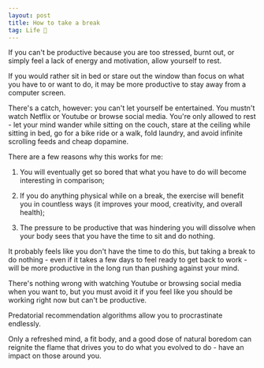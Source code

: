 ```yaml
---
layout: post
title: How to take a break
tag: Life 👶
---
```


If you can't be productive because you are too stressed, burnt out, or simply feel a lack of energy and motivation, allow yourself to rest.

If you would rather sit in bed or stare out the window than focus on what you have to or want to do, it may be more productive to stay away from a computer screen.

There's a catch, however: you can't let yourself be entertained. You mustn't watch Netflix or Youtube or browse social media. You're only allowed to rest - let your mind wander while sitting on the couch, stare at the ceiling while sitting in bed, go for a bike ride or a walk, fold laundry, and avoid infinite scrolling feeds and cheap dopamine.

There are a few reasons why this works for me:

1. You will eventually get so bored that what you have to do will become interesting in comparison;

2. If you do anything physical while on a break, the exercise will benefit you in countless ways (it improves your mood, creativity, and overall health);

3. The pressure to be productive that was hindering you will dissolve when your body sees that you have the time to sit and do nothing.

It probably feels like you don't have the time to do this, but taking a break to do nothing - even if it takes a few days to feel ready to get back to work - will be more productive in the long run than pushing against your mind.

There's nothing wrong with watching Youtube or browsing social media when you want to, but you must avoid it if you feel like you should be working right now but can't be productive.

Predatorial recommendation algorithms allow you to procrastinate endlessly.

Only a refreshed mind, a fit body, and a good dose of natural boredom can reignite the flame that drives you to do what you evolved to do - have an impact on those around you.
